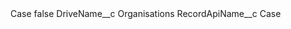 <?xml version="1.0" encoding="UTF-8"?>
<CustomMetadata xmlns="http://soap.sforce.com/2006/04/metadata" xmlns:xsi="http://www.w3.org/2001/XMLSchema-instance" xmlns:xsd="http://www.w3.org/2001/XMLSchema">
    <label>Case</label>
    <protected>false</protected>
    <values>
        <field>DriveName__c</field>
        <value xsi:type="xsd:string">Organisations</value>
    </values>
    <values>
        <field>RecordApiName__c</field>
        <value xsi:type="xsd:string">Case</value>
    </values>
</CustomMetadata>
